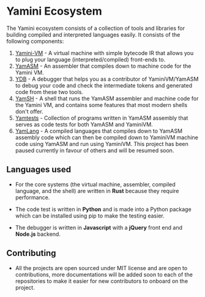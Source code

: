 # Yamini Ecosystem

The Yamini ecosystem consists of a collection of tools and libraries for building compiled and interpreted languages easily. It consists of the following components:

1) [Yamini-VM](https://github.com/yamini-vm/yamini.git) - A virtual machine with simple bytecode IR that allows you to plug your language (interpreted/compiled) front-ends to.
2) [YamASM](https://github.com/yamini-vm/yamasm.git) - An assembler that compiles down to machine code for the Yamini VM.
3) [YDB](https://github.com/yamini-vm/ydb.git) - A debugger that helps you as a contributor of YaminiVM/YamASM to debug your code and check the intermediate tokens and generated code from these two tools.
4) [YamSH](https://github.com/yamini-vm/yamsh.git) - A shell that runs the YamASM assembler and machine code for the Yamini VM, and contains some features that most modern shells don't offer.
5) [Yamtests](https://github.com/yamini-vm/yamtests.git) - Collection of programs written in YamASM assembly that serves as code tests for both YamASM and YaminiVM.
6) [YamLang](https://github.com/yamini-vm/yamlang.git) - A compiled languages that compiles down to YamASM assembly code which can then be compiled down to YaminiVM machine code using YamASM and run using YaminiVM. This project has been paused currently in favour of others and will be resumed soon.

## Languages used

- For the core systems (the virtual machine, assembler, compiled language, and the shell) are written in **Rust** because they require performance.

- The code test is written in **Python** and is made into a Python package which can be installed using pip to make the testing easier.

- The debugger is written in **Javascript** with a **jQuery** front end and **Node.js** backend.

## Contributing

- All the projects are open sourced under MIT license and are open to contributions, more documentations will be added soon to each of the repositories to make it easier for new contributors to onboard on the project.
